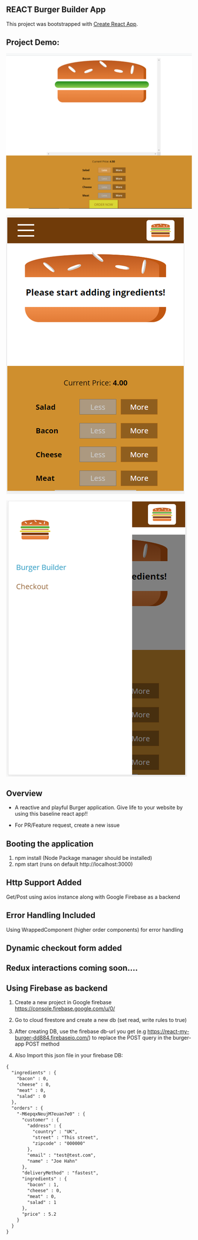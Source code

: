 ## REACT Burger Builder App

This project was bootstrapped with [Create React App](https://github.com/facebookincubator/create-react-app).

## Project Demo:
![GitHub Logo](https://github.com/Vishalckc/ReactBurgerApp/blob/master/public/images/burger.PNG?raw=true)

![GitHub Logo](https://github.com/Vishalckc/ReactBurgerApp/blob/master/public/images/Burger-Mobile.PNG?raw=true)

![GitHub Logo](https://github.com/Vishalckc/ReactBurgerApp/blob/master/public/images/Burger-Mobile-SideDrawer.PNG?raw=true)

## Overview
- A reactive and playful Burger application. Give life to your website by using this baseline react app!!

* For PR/Feature request, create a new issue
## Booting the application
1) npm install (Node Package manager should be installed)
2) npm start (runs on default http://localhost:3000)

## Http Support Added
Get/Post using axios instance along with Google Firebase as a backend 

## Error Handling Included
Using WrappedComponent (higher order components) for error handling

## Dynamic checkout form added

## Redux interactions coming soon....

## Using Firebase as backend
1. Create a new project in Google firebase https://console.firebase.google.com/u/0/
2. Go to cloud firestore and create a new db (set read, write rules to true)
3. After creating DB, use the firebase db-url you get (e.g https://react-my-burger-dd884.firebaseio.com/) to replace the POST query in the burger-app POST method

4. Also Import this json file in your firebase DB:
```
{
  "ingredients" : {
    "bacon" : 0,
    "cheese" : 0,
    "meat" : 0,
    "salad" : 0
  },
  "orders" : {
    "-M6epqxNeujM7euan7e0" : {
      "customer" : {
        "address" : {
          "country" : "UK",
          "street" : "This street",
          "zipcode" : "000000"
        },
        "email" : "test@test.com",
        "name" : "Joe Hahn"
      },
      "deliveryMethod" : "fastest",
      "ingredients" : {
        "bacon" : 1,
        "cheese" : 0,
        "meat" : 0,
        "salad" : 1
      },
      "price" : 5.2
    }
  }
}


```
